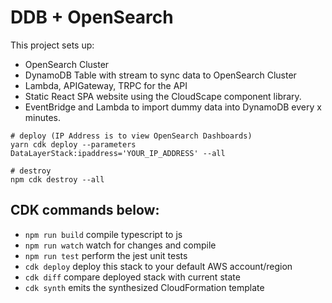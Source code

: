 # DDB + OpenSearch

This project sets up:

- OpenSearch Cluster
- DynamoDB Table with stream to sync data to OpenSearch Cluster
- Lambda, APIGateway, TRPC for the API
- Static React SPA website using the CloudScape component library.
- EventBridge and Lambda to import dummy data into DynamoDB every x minutes.

```
# deploy (IP Address is to view OpenSearch Dashboards)
yarn cdk deploy --parameters DataLayerStack:ipaddress='YOUR_IP_ADDRESS' --all

# destroy
npm cdk destroy --all
```

## CDK commands below:

- `npm run build` compile typescript to js
- `npm run watch` watch for changes and compile
- `npm run test` perform the jest unit tests
- `cdk deploy` deploy this stack to your default AWS account/region
- `cdk diff` compare deployed stack with current state
- `cdk synth` emits the synthesized CloudFormation template
